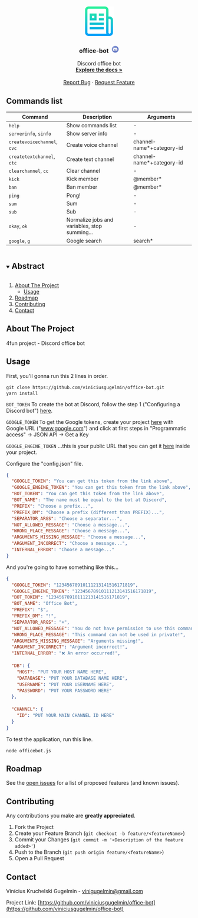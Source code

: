 <p align="center">
  <a href="https://github.com/viniciusgugelmin/office-bot">
    <img src="info/readme.png" alt="readme-logo" width="80" height="80">
  </a>

  <h3 align="center">
    office-bot&nbsp
    <img src="info/discord-logo.png" alt="discord-logo" width="20" height="20">
  </h3>
  <p align="center">
    Discord office bot
    <br />
    <a href="https://github.com/viniciusgugelmin/office-bot"><strong>Explore the docs »</strong></a>
    <br />
    <br />
    <!--
    <a href="https://github.com/viniciusgugelmin/office-bot">View Demo</a>
    ·
    -->
    <a href="https://github.com/viniciusgugelmin/office-bot/issues">Report Bug</a>
    ·
    <a href="https://github.com/viniciusgugelmin/office-bot/issues">Request Feature</a>
  </p>
</p>

## Commands list

| Command | Description | Arguments |
| ------- | ----------- | ------------------------ |
| `help` | Show commands list | - |
| `serverinfo`, `sinfo` | Show server info | - |
| `createvoicechannel`, `cvc` | Create voice channel | channel-name*+category-id |
| `createtextchannel`, `ctc` | Create text channel | channel-name*+category-id |
| `clearchannel`, `cc` | Clear channel | - |
| `kick` | Kick member | @member* |
| `ban` | Ban member | @member* |
| `ping` | Pong! | - |
| `sum` | Sum | - |
| `sub` | Sub | - |
| `okay`, `ok` | Normalize jobs and variables, stop summing... | - |
| `google`, `g` | Google search | search* |


<details open="open">
  <summary><h2 style="display: inline-block">Abstract</h2></summary>
  <ol>
    <li>
      <a href="#about-the-project">About The Project</a>
      <ul><li><a href="#usage">Usage</a></li></ul>
    </li>
    <li><a href="#roadmap">Roadmap</a></li>
    <li><a href="#contributing">Contributing</a></li>
    <li><a href="#contact">Contact</a></li>
  </ol>
</details>



## About The Project

4fun project - Discord office bot


## Usage

First, you'll gonna run this 2 lines in order.
```
git clone https://github.com/viniciusgugelmin/office-bot.git
yarn install
```

`BOT_TOKEN`
To create the bot at Discord, follow the step 1 ("Configuring a Discord bot") [here](https://www.digitalocean.com/community/tutorials/how-to-build-a-discord-bot-with-node-js).


`GOOGLE_TOKEN`
To get the Google tokens, create your project [here](https://cse.google.com/cse/all) with Google URL ("www.google.com") and click at first steps in "Programmatic access" -> JSON API -> Get a Key

`GOOGLE_ENGINE_TOKEN`
...this is your public URL that you can get it [here](https://cse.google.com/cse/all) inside your project.

Configure the "config.json" file.
```json
{
  "GOOGLE_TOKEN": "You can get this token from the link above",
  "GOOGLE_ENGINE_TOKEN": "You can get this token from the link above",
  "BOT_TOKEN": "You can get this token from the link above",
  "BOT_NAME": "The name must be equal to the bot at Discord",
  "PREFIX": "Choose a prefix...",
  "PREFIX_DM": "Choose a prefix (different than PREFIX)...",
  "SEPARATOR_ARGS": "Choose a separator...",
  "NOT_ALLOWED_MESSAGE": "Choose a message...",
  "WRONG_PLACE_MESSAGE": "Choose a message...",
  "ARGUMENTS_MISSING_MESSAGE": "Choose a message...",
  "ARGUMENT_INCORRECT": "Choose a message...",
  "INTERNAL_ERROR": "Choose a message..."
}
```
And you're going to have something like this...
```json
{
  "GOOGLE_TOKEN": "12345678910111213141516171819",
  "GOOGLE_ENGINE_TOKEN": "12345678910111213141516171819",
  "BOT_TOKEN": "12345678910111213141516171819",
  "BOT_NAME": "Office Bot",
  "PREFIX": "$",
  "PREFIX_DM": "!",
  "SEPARATOR_ARGS": "+",
  "NOT_ALLOWED_MESSAGE": "You do not have permission to use this command!",
  "WRONG_PLACE_MESSAGE": "This command can not be used in private!",
  "ARGUMENTS_MISSING_MESSAGE": "Arguments missing!",
  "ARGUMENT_INCORRECT": "Argument incorrect!",
  "INTERNAL_ERROR": "❌ An error occurred!",

  "DB": {
    "HOST": "PUT YOUR HOST NAME HERE",
    "DATABASE": "PUT YOUR DATABASE NAME HERE",
    "USERNAME": "PUT YOUR USERNAME HERE",
    "PASSWORD": "PUT YOUR PASSWORD HERE"
  },

  "CHANNEL": {
    "ID": "PUT YOUR MAIN CHANNEL ID HERE"
  }
}
```

To test the application, run this line.
```
node officebot.js
```


## Roadmap

See the [open issues](https://github.com/viniciusgugelmin/office-bot/issues) for a list of proposed features (and known issues).



## Contributing

Any contributions you make are **greatly appreciated**.

1. Fork the Project
2. Create your Feature Branch (`git checkout -b feature/<featureName>`)
3. Commit your Changes (`git commit -m '<Description of the feature added>'`)
4. Push to the Branch (`git push origin feature/<featureName>`)
5. Open a Pull Request



## Contact

Vinícius Kruchelski Gugelmin - vinigugelmin@gmail.com

Project Link: [https://github.com/viniciusgugelmin/office-bot](https://github.com/viniciusgugelmin/office-bot)

